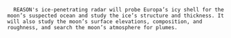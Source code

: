 
      REASON's ice-penetrating radar will probe Europa’s icy shell for the moon’s suspected ocean and study the ice’s structure and thickness. It will also study the moon’s surface elevations, composition, and roughness, and search the moon’s atmosphere for plumes.
    